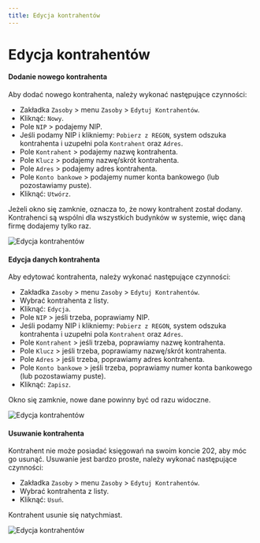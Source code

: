 ```yaml
---
title: Edycja kontrahentów
---
```


# Edycja kontrahentów

#### Dodanie nowego kontrahenta

Aby dodać nowego kontrahenta, należy wykonać następujące czynności:

- Zakładka `Zasoby` > menu `Zasoby` > `Edytuj Kontrahentów`.
- Kliknąć: `Nowy`.
- Pole `NIP` > podajemy NIP.
- Jeśli podamy NIP i klikniemy: `Pobierz z REGON`, system odszuka kontrahenta i uzupełni pola `Kontrahent` oraz `Adres`.
- Pole `Kontrahent` > podajemy nazwę kontrahenta.
- Pole `Klucz` > podajemy nazwę/skrót kontrahenta.
- Pole `Adres` > podajemy adres kontrahenta.
- Pole `Konto bankowe` > podajemy numer konta bankowego (lub pozostawiamy puste).
- Kliknąć: `Utwórz`.

Jeżeli okno się zamknie, oznacza to, że nowy kontrahent został dodany. Kontrahenci są wspólni dla wszystkich budynków w systemie, więc daną firmę dodajemy tylko raz.

![Edycja kontrahentów](edycjakontahentow2.gif)

#### Edycja danych kontrahenta

Aby edytować kontrahenta, należy wykonać następujące czynności:

- Zakładka `Zasoby` > menu `Zasoby` > `Edytuj Kontrahentów`.
- Wybrać kontrahenta z listy.
- Kliknąć: `Edycja`.
- Pole `NIP` > jeśli trzeba, poprawiamy NIP.
- Jeśli podamy NIP i klikniemy: `Pobierz z REGON`, system odszuka kontrahenta i uzupełni pola `Kontrahent` oraz `Adres`.
- Pole `Kontrahent` > jeśli trzeba, poprawiamy nazwę kontrahenta.
- Pole `Klucz` > jeśli trzeba, poprawiamy nazwę/skrót kontrahenta.
- Pole `Adres` > jeśli trzeba, poprawiamy adres kontrahenta.
- Pole `Konto bankowe` > jeśli trzeba, poprawiamy numer konta bankowego (lub pozostawiamy puste).
- Kliknąć: `Zapisz`.

Okno się zamknie, nowe dane powinny być od razu widoczne.

![Edycja kontrahentów](edycjakontahentow3.gif)

#### Usuwanie kontrahenta

Kontrahent nie może posiadać księgowań na swoim koncie 202, aby móc go usunąć. Usuwanie jest bardzo proste, należy wykonać następujące czynności:

- Zakładka `Zasoby` > menu `Zasoby` > `Edytuj Kontrahentów`.
- Wybrać kontrahenta z listy.
- Kliknąć: `Usuń`.

Kontrahent usunie się natychmiast.

![Edycja kontrahentów](edycjakontahentow4.gif)